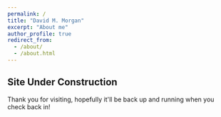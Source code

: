 ```yaml
---
permalink: /
title: "David M. Morgan"
excerpt: "About me"
author_profile: true
redirect_from: 
  - /about/
  - /about.html
---
```


Site Under Construction
------
Thank you for visiting, hopefully it'll be back up and running when you check back in!
